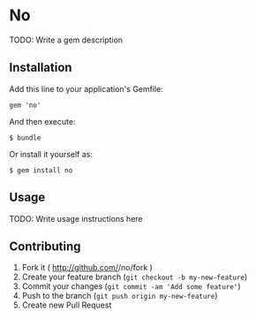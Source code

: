 # No

TODO: Write a gem description

## Installation

Add this line to your application's Gemfile:

    gem 'no'

And then execute:

    $ bundle

Or install it yourself as:

    $ gem install no

## Usage

TODO: Write usage instructions here

## Contributing

1. Fork it ( http://github.com/<my-github-username>/no/fork )
2. Create your feature branch (`git checkout -b my-new-feature`)
3. Commit your changes (`git commit -am 'Add some feature'`)
4. Push to the branch (`git push origin my-new-feature`)
5. Create new Pull Request
